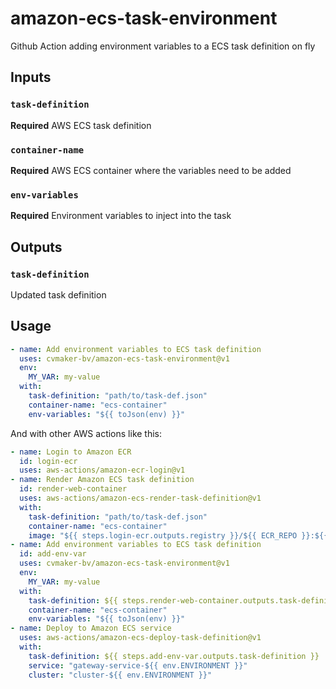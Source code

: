 # amazon-ecs-task-environment

Github Action adding environment variables to a ECS task definition on fly

## Inputs

### `task-definition`

**Required** AWS ECS task definition

### `container-name`

**Required** AWS ECS container where the variables need to be added

### `env-variables`

**Required** Environment variables to inject into the task

## Outputs

### `task-definition`

Updated task definition

## Usage

```yaml
- name: Add environment variables to ECS task definition
  uses: cvmaker-bv/amazon-ecs-task-environment@v1
  env:
    MY_VAR: my-value
  with:
    task-definition: "path/to/task-def.json"
    container-name: "ecs-container"
    env-variables: "${{ toJson(env) }}"
```

And with other AWS actions like this:

```yaml
- name: Login to Amazon ECR
  id: login-ecr
  uses: aws-actions/amazon-ecr-login@v1
- name: Render Amazon ECS task definition
  id: render-web-container
  uses: aws-actions/amazon-ecs-render-task-definition@v1
  with:
    task-definition: "path/to/task-def.json"
    container-name: "ecs-container"
    image: "${{ steps.login-ecr.outputs.registry }}/${{ ECR_REPO }}:${{ github.sha }}"
- name: Add environment variables to ECS task definition
  id: add-env-var
  uses: cvmaker-bv/amazon-ecs-task-environment@v1
  env:
    MY_VAR: my-value
  with:
    task-definition: ${{ steps.render-web-container.outputs.task-definition }}
    container-name: "ecs-container"
    env-variables: "${{ toJson(env) }}"
- name: Deploy to Amazon ECS service
  uses: aws-actions/amazon-ecs-deploy-task-definition@v1
  with:
    task-definition: ${{ steps.add-env-var.outputs.task-definition }}
    service: "gateway-service-${{ env.ENVIRONMENT }}"
    cluster: "cluster-${{ env.ENVIRONMENT }}"
```
